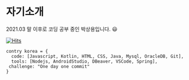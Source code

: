 # 자기소개

2021.03 말 이후로 코딩 공부 중인 박상용입니다. :smiley:

[![Hits](https://hits.seeyoufarm.com/api/count/incr/badge.svg?url=https%3A%2F%2Fgithub.com%2Fgkdis6&count_bg=%23B53DC8&title_bg=%23555555&icon=&icon_color=%23E7E7E7&title=hits&edge_flat=false)](https://hits.seeyoufarm.com)

```
contry korea = {
  code: [Javascript, Kotlin, HTML, CSS, Java, Mysql, OracleDB, Git],
  tools: [Nodejs, AndroidStudio, DBeaver, VSCode, Spring],
 challenge: "One day one commit"
}
```

